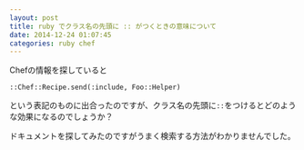 ```yaml
---
layout: post
title: ruby でクラス名の先頭に :: がつくときの意味について
date: 2014-12-24 01:07:45
categories: ruby chef
---
```

<!-- {% raw %} -->
<p>Chefの情報を探していると</p>

<pre><code>::Chef::Recipe.send(:include, Foo::Helper)
</code></pre>

<p>という表記のものに出合ったのですが、クラス名の先頭に<code>::</code>をつけるとどのような効果になるのでしょうか？</p>

<p>ドキュメントを探してみたのですがうまく検索する方法がわかりませんでした。</p>
<!-- {% endraw %} -->

